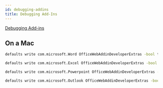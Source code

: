 ```yaml
---
id: debugging-addins
title: Debugging Add-Ins
---
```

[Debugging Add-ins](https://docs.microsoft.com/en-us/office/dev/add-ins/testing/debug-office-add-ins-on-ipad-and-mac)

## On a Mac
```bash
defaults write com.microsoft.Word OfficeWebAddinDeveloperExtras -bool true

defaults write com.microsoft.Excel OfficeWebAddinDeveloperExtras -bool true

defaults write com.microsoft.Powerpoint OfficeWebAddinDeveloperExtras -bool true

defaults write com.microsoft.Outlook OfficeWebAddinDeveloperExtras -bool true
```
